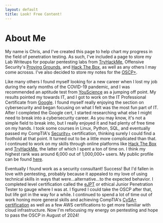 ```yaml
---
layout: default
title: Look! Free Content!
---
```


# About Me

My name is Chris, and I've created this page to help chart my progress in the field of penetration testing. As such, I've included a page to store my Lab Writeups for popular pentesting labs from [TryHackMe](https://tryhackme.com/), Offensive Security's [Proving Grounds](https://www.offsec.com/labs/0), and [Hack The Box](https://app.hackthebox.com), as well as any others I may come acrosss. I've also decided to store my notes for the [OSCP+](https://www.offsec.com/courses/pen-200/). 

Like many others I found myself looking for a new career when I lost my job during the early months of the COVID-19 pandemic, and I was recommended an aptitude test from [YouScience](https://www.youscience.com/student-aptitudes/) as a jumping off point. My results pointed my towards IT, and I got to work on the IT Professional Certificate from [Google](https://grow.google/certificates/it-support/). I found myself really enjoying the section on cybersecurity and began focusing on what I felt was the most fun part of IT. After I completed the Google cert, I started researching what else I might need to break into a cybersecurity career. As you may know, it's not a simple field to break into, but I really enjoyed it and had plenty of free time on my hands. I took some courses in Linux, Python, SQL, and eventually passed my CompTIA's [Security+](https://www.comptia.org/certifications/security) certification, thinking surely I could find a foothold at that point. It turned out to be a little more complicated than that. I continued to work on my skills through online platforms like [Hack The Box](https://www.hackthebox.com/) and [TryHackMe](https://tryhackme.com/), the latter of which I spent a ton of time on. I think my highest rank was around 6,000 out of 1,000,000+ users. My public profile can be found [here](https://tryhackme.com/p/grica421). 

Eventually I found work as a security consultant! Success! But I'd fallen in love with pentesting, probably because it appealed to my love of using technical skills in ways that were...alternative...to the expected behavior. I completed level certification called the [eJPT](https://security.ine.com/certifications/ejpt-certification/) or ethical Junior Penetration Tester to gauge where I was at. I figured I could take the OSCP after that, but life got in the way for a while. I continued to spend a lot of time out of work honing more general skills and achieving CompTIA's [CySA+ certification](https://www.comptia.org/certifications/cybersecurity-analyst) as well as a few AWS certifications to get more familiar with cloud infrastructure. Now I'm refocusing my energy on pentesting and hope to pass the OSCP in August of 2024! 